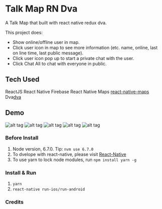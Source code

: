 # Talk Map RN Dva
A Talk Map that built with react native redux dva.


This project does:

- Show online/offline user in map.
- Click user icon in map to see more information (etc. name, online, last on line time, last public message).
- Click user icon pop up to start a private chat with the user.
- Click Chat All to chat with everyone in public.

## Tech Used

ReactJS
React Native
Firebase
React Native Maps [react-native-maps](https://github.com/airbnb/react-native-maps)
Dva[dva](https://github.com/dvajs/dva)

## Demo

![alt tag](https://raw.githubusercontent.com/ultralabed/talkMapReactNativeReduxDva/master/demoImages/markerMe.png)
![alt tag](https://raw.githubusercontent.com/ultralabed/talkMapReactNativeReduxDva/master/demoImages/markerOnline.png)
![alt tag](https://raw.githubusercontent.com/ultralabed/talkMapReactNativeReduxDva/master/demoImages/markerOffline.png)
![alt tag](https://raw.githubusercontent.com/ultralabed/talkMapReactNativeReduxDva/master/demoImages/privateChat.png)
![alt tag](https://raw.githubusercontent.com/ultralabed/talkMapReactNativeReduxDva/master/demoImages/publicChat.png)

### Before Install

1. Node version, 6.7.0. Tip: `nvm use 6.7.0` 
1. To dvelope with react-native, please visit [React-Native](https://facebook.github.io/react-native/docs/getting-started.html#content) 
2. To use yarn to lock node modules, run `npm install yarn -g`

### Install & Run

1. `yarn`
2. `react-native run-ios/run-android`

### Credits
